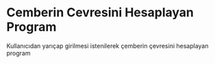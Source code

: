 # Cemberin Cevresini Hesaplayan Program
 Kullanıcıdan yarıçap girilmesi istenilerek çemberin çevresini hesaplayan program
